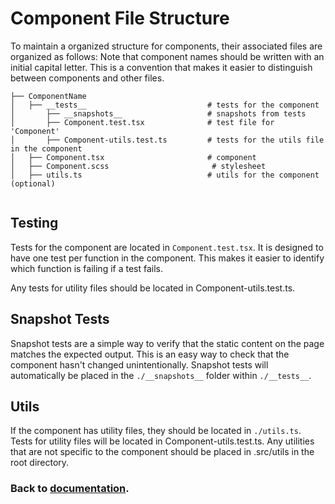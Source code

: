 # Component File Structure

To maintain a organized structure for components, their associated files are organized as follows:
Note that component names should be written with an initial capital letter. This is a convention that makes it easier to distinguish between components and other files.

```
├── ComponentName
│   ├── __tests__                           # tests for the component
│       ├── __snapshots__                   # snapshots from tests
│       ├── Component.test.tsx              # test file for 'Component'
│       ├── Component-utils.test.ts         # tests for the utils file in the component
│   ├── Component.tsx                       # component
│   ├── Component.scss                       # stylesheet
│   ├── utils.ts                            # utils for the component (optional)


```

## Testing

Tests for the component are located in `Component.test.tsx`. It is designed to have one test per function in the component. This makes it easier to identify which function is failing if a test fails.

Any tests for utility files should be located in Component-utils.test.ts.

## Snapshot Tests

Snapshot tests are a simple way to verify that the static content on the page matches the expected output. This is an easy way to check that the component hasn't changed unintentionally. Snapshot tests will automatically be placed in the `./__snapshots__` folder within `./__tests__`.

## Utils

If the component has utility files, they should be located in `./utils.ts`. Tests for utility files will be located in Component-utils.test.ts. Any utilities that are not specific to the component should be placed in .src/utils in the root directory.

### Back to [documentation](./README.md).
